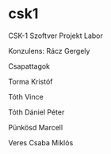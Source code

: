 # csk1
CSK-1 Szoftver Projekt Labor

Konzulens:
Rácz Gergely

Csapattagok



Torma Kristóf

Tóth Vince

Tóth Dániel Péter

Pünkösd Marcell

Veres Csaba Miklós
